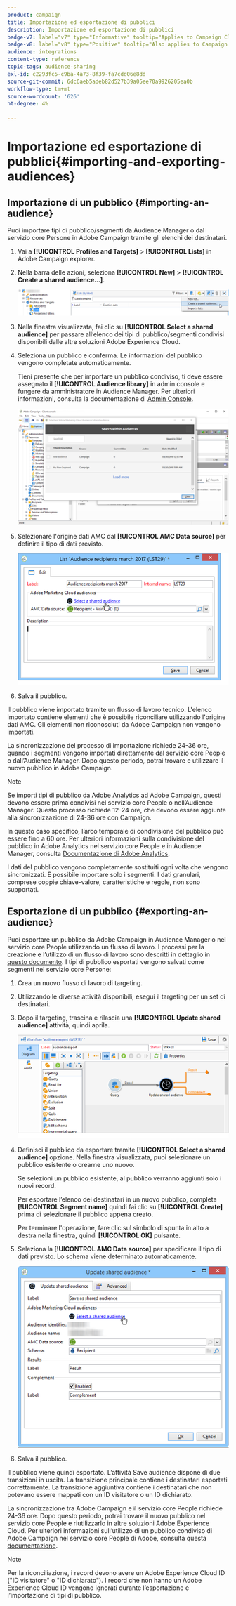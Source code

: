 ```yaml
---
product: campaign
title: Importazione ed esportazione di pubblici
description: Importazione ed esportazione di pubblici
badge-v7: label="v7" type="Informative" tooltip="Applies to Campaign Classic v7"
badge-v8: label="v8" type="Positive" tooltip="Also applies to Campaign v8"
audience: integrations
content-type: reference
topic-tags: audience-sharing
exl-id: c2293fc5-c9ba-4a73-8f39-fa7cdd06e8dd
source-git-commit: 6dc6aeb5adeb82d527b39a05ee70a9926205ea0b
workflow-type: tm+mt
source-wordcount: '626'
ht-degree: 4%

---
```



# Importazione ed esportazione di pubblici{#importing-and-exporting-audiences}



## Importazione di un pubblico {#importing-an-audience}

Puoi importare tipi di pubblico/segmenti da Audience Manager o dal servizio core Persone in Adobe Campaign tramite gli elenchi dei destinatari.

1. Vai a **[!UICONTROL Profiles and Targets]** > **[!UICONTROL Lists]** in Adobe Campaign explorer.
1. Nella barra delle azioni, seleziona **[!UICONTROL New]** > **[!UICONTROL Create a shared audience...]**.

   ![](assets/aam_import_audience.png)

1. Nella finestra visualizzata, fai clic su **[!UICONTROL Select a shared audience]** per passare all’elenco dei tipi di pubblico/segmenti condivisi disponibili dalle altre soluzioni Adobe Experience Cloud.
1. Seleziona un pubblico e conferma. Le informazioni del pubblico vengono completate automaticamente.

   Tieni presente che per importare un pubblico condiviso, ti deve essere assegnato il **[!UICONTROL Audience library]** in admin console e fungere da amministratore in Audience Manager. Per ulteriori informazioni, consulta la documentazione di [Admin Console](https://helpx.adobe.com/it/enterprise/managing/user-guide.html).

   ![](assets/aam_import_audience_3.png)

1. Selezionare l&#39;origine dati AMC dal **[!UICONTROL AMC Data source]** per definire il tipo di dati previsto.

   ![](assets/aam_import_audience_2.png)

1. Salva il pubblico.

Il pubblico viene importato tramite un flusso di lavoro tecnico. L&#39;elenco importato contiene elementi che è possibile riconciliare utilizzando l&#39;origine dati AMC. Gli elementi non riconosciuti da Adobe Campaign non vengono importati.

La sincronizzazione del processo di importazione richiede 24-36 ore, quando i segmenti vengono importati direttamente dal servizio core People o dall’Audience Manager. Dopo questo periodo, potrai trovare e utilizzare il nuovo pubblico in Adobe Campaign.

>[!NOTE]
>
>Se importi tipi di pubblico da Adobe Analytics ad Adobe Campaign, questi devono essere prima condivisi nel servizio core People o nell’Audience Manager. Questo processo richiede 12-24 ore, che devono essere aggiunte alla sincronizzazione di 24-36 ore con Campaign.
>
>In questo caso specifico, l’arco temporale di condivisione del pubblico può essere fino a 60 ore. Per ulteriori informazioni sulla condivisione del pubblico in Adobe Analytics nel servizio core People e in Audience Manager, consulta [Documentazione di Adobe Analytics](https://experienceleague.adobe.com/docs/analytics/components/segmentation/segmentation-workflow/seg-publish.html).

I dati del pubblico vengono completamente sostituiti ogni volta che vengono sincronizzati. È possibile importare solo i segmenti. I dati granulari, comprese coppie chiave-valore, caratteristiche e regole, non sono supportati.

## Esportazione di un pubblico {#exporting-an-audience}

Puoi esportare un pubblico da Adobe Campaign in Audience Manager o nel servizio core People utilizzando un flusso di lavoro. I processi per la creazione e l’utilizzo di un flusso di lavoro sono descritti in dettaglio in [questo documento](../../workflow/using/building-a-workflow.md). I tipi di pubblico esportati vengono salvati come segmenti nel servizio core Persone:

1. Crea un nuovo flusso di lavoro di targeting.
1. Utilizzando le diverse attività disponibili, esegui il targeting per un set di destinatari.
1. Dopo il targeting, trascina e rilascia una **[!UICONTROL Update shared audience]** attività, quindi aprila.

   ![](assets/aam_export_example.png)

1. Definisci il pubblico da esportare tramite **[!UICONTROL Select a shared audience]** opzione. Nella finestra visualizzata, puoi selezionare un pubblico esistente o crearne uno nuovo.

   Se selezioni un pubblico esistente, al pubblico verranno aggiunti solo i nuovi record.

   Per esportare l’elenco dei destinatari in un nuovo pubblico, completa **[!UICONTROL Segment name]** quindi fai clic su **[!UICONTROL Create]** prima di selezionare il pubblico appena creato.

   Per terminare l&#39;operazione, fare clic sul simbolo di spunta in alto a destra nella finestra, quindi **[!UICONTROL OK]** pulsante.

1. Seleziona la **[!UICONTROL AMC Data source]** per specificare il tipo di dati previsto. Lo schema viene determinato automaticamente.

   ![](assets/aam_export_audience_activity.png)

1. Salva il pubblico.

Il pubblico viene quindi esportato. L’attività Save audience dispone di due transizioni in uscita. La transizione principale contiene i destinatari esportati correttamente. La transizione aggiuntiva contiene i destinatari che non potevano essere mappati con un ID visitatore o un ID dichiarato.

La sincronizzazione tra Adobe Campaign e il servizio core People richiede 24-36 ore. Dopo questo periodo, potrai trovare il nuovo pubblico nel servizio core People e riutilizzarlo in altre soluzioni Adobe Experience Cloud. Per ulteriori informazioni sull’utilizzo di un pubblico condiviso di Adobe Campaign nel servizio core People di Adobe, consulta questa [documentazione](https://experienceleague.adobe.com/docs/core-services/interface/audiences/t-audience-create.html).

>[!NOTE]
>
>Per la riconciliazione, i record devono avere un Adobe Experience Cloud ID (&quot;ID visitatore&quot; o &quot;ID dichiarato&quot;). I record che non hanno un Adobe Experience Cloud ID vengono ignorati durante l’esportazione e l’importazione di tipi di pubblico.
